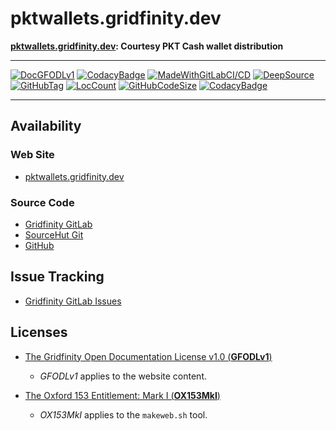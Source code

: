 # pktwallets.gridfinity.dev

<B>[pktwallets.gridfinity.dev](https://pktwallets.gridfinity.dev): Courtesy PKT
Cash wallet distribution</B>

---

[![DocGFODLv1](https://img.shields.io/badge/Documentation%20License-GFODLv1-Blue.svg)](https://gitlab.gridfinity.com/pktwallets/pktwallets.gridfinity.dev/-/blob/master/LICENSE)
[![CodacyBadge](https://api.codacy.com/project/badge/Grade/92f15b8010c54a19be0e50e7bef5e2be)](https://app.codacy.com/gh/gridfinity/pktwallets.gridfinity.dev)
[![MadeWithGitLabCI/CD](https://img.shields.io/badge/Made%20With-GitLab%20CI%2FCD-Blue.svg)](https://gitlab.gridfinity.com/)
[![DeepSource](https://deepsource.io/gh/gridfinity/pktwallets.gridfinity.dev.svg/?label=active+issues)](https://deepsource.io/gh/gridfinity/pktwallets.gridfinity.dev/?ref=repository-badge)
[![GitHubTag](https://img.shields.io/github/tag/gridfinity/pktwallets.gridfinity.dev.svg)](https://GitHub.com/gridfinity/pktwallets.gridfinity.dev.svg/tags/)
[![LocCount](https://img.shields.io/tokei/lines/github/gridfinity/pktwallets.gridfinity.dev.svg)](https://github.com/XAMPPRocky/tokei)
[![GitHubCodeSize](https://img.shields.io/github/languages/code-size/gridfinity/pktwallets.gridfinity.dev.svg)](https://github.com/gridfinity/pktwallets.gridfinity.dev)
[![CodacyBadge](https://api.codacy.com/project/badge/Grade/1554a9e30cff45aa80635c1e00dafa9e)](https://app.codacy.com/gh/gridfinity/pktwallets.gridfinity.dev)

---

## Availability

### Web Site

- [pktwallets.gridfinity.dev](https://pktwallets.gridfinity.dev)

### Source Code

- [Gridfinity GitLab](https://gitlab.gridfinity.com/pktwallets/pktwallets.gridfinity.dev)
- [SourceHut Git](https://sr.ht/~trn/pktwallets.gridfinity.dev)
- [GitHub](https://github.com/gridfinity/pktwallets.gridfinity.dev)

## Issue Tracking

- [Gridfinity GitLab Issues](https://gitlab.gridfinity.com/pktwallets/pktwallets.gridfinity.dev/-/issues)

## Licenses

- [The Gridfinity Open Documentation License v1.0 (**GFODLv1**)](https://gitlab.gridfinity.com/pktwallets/pktwallets.gridfinity.dev/-/blob/master/LICENSE)
  - _GFODLv1_ applies to the website content.

- [The Oxford 153 Entitlement: Mark I (**OX153MkI**)](https://gitlab.gridfinity.com/pktwallets/pktwallets.gridfinity.dev/-/blob/master/LICENSE.153)
  - _OX153MkI_ applies to the `makeweb.sh` tool.
